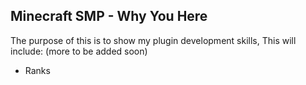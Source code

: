 ## Minecraft SMP - Why You Here
The purpose of this is to show my plugin development skills,
This will include: (more to be added soon)
- Ranks